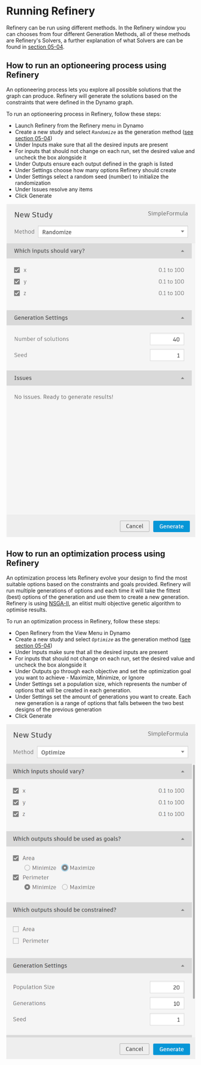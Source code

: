 # Running Refinery

Refinery can be run using different methods. In the Refinery window you can chooses from four different Generation Methods, all of these methods are Refinery's Solvers, a further explanation of what Solvers are can be found in [section 05-04](https://github.com/martinstacey/RefineryPrimer/tree/755bf593c7a89c6ec793d58de951e0f6f63c45ec/05-algorithms/05-04_solvers.md).

## How to run an optioneering process using Refinery

An optioneering process lets you explore all possible solutions that the graph can produce. Refinery will generate the solutions based on the constraints that were defined in the Dynamo graph.

To run an optioneering process in Refinery, follow these steps:

* Launch Refinery from the Refinery menu in Dynamo
* Create a new study and select _`Randomize`_ as the generation method \([see section 05-04](https://github.com/martinstacey/RefineryPrimer/tree/755bf593c7a89c6ec793d58de951e0f6f63c45ec/05-algorithms/05-04_solvers.md)\)
* Under Inputs make sure that all the desired inputs are present
* For inputs that should not change on each run, set the desired value and uncheck the box alongside it
* Under Outputs ensure each output defined in the graph is listed  
* Under Settings choose how many options Refinery should create
* Under Settings select a random seed \(number\) to initialize the randomization
* Under Issues resolve any items
* Click Generate

![](../.gitbook/assets/running1%20%283%29.png)

## How to run an optimization process using Refinery

An optimization process lets Refinery evolve your design to find the most suitable options based on the constraints and goals provided. Refinery will run multiple generations of options and each time it will take the fittest \(best\) options of the generation and use them to create a new generation. Refinery is using [NSGA-II](https://www.iitk.ac.in/kangal/Deb_NSGA-II.pdf), an elitist multi objective genetic algorithm to optimise results.

To run an optimization process in Refinery, follow these steps:

* Open Refinery from the View Menu in Dynamo
* Create a new study and select _`Optimize`_ as the generation method \([see section 05-04](https://github.com/martinstacey/RefineryPrimer/tree/755bf593c7a89c6ec793d58de951e0f6f63c45ec/05-algorithms/05-04_solvers.md)\)
* Under Inputs make sure that all the desired inputs are present
* For inputs that should not change on each run, set the desired value and uncheck the box alongside it  
* Under Outputs go through each objective and set the optimization goal you want to achieve - Maximize, Minimize, or Ignore
* Under Settings set a population size, which represents the number of options that will be created in each generation.  
* Under Settings set the amount of generations you want to create. Each new generation is a range of options that falls between the two best designs of the previous generation
* Click Generate

![](../.gitbook/assets/running2%20%284%29.png)

